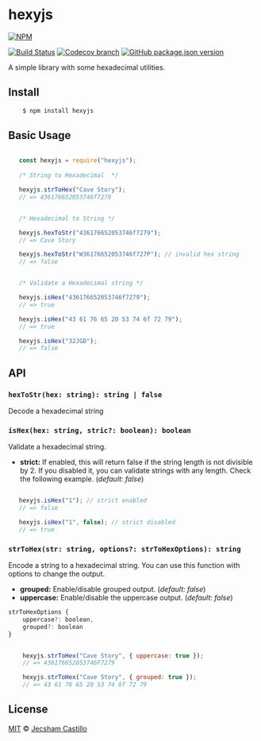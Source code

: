 # hexyjs
[![NPM](https://nodei.co/npm/hexyjs.png?downloads=true&downloadRank=true&stars=true)](https://nodei.co/npm/hexyjs/)

[![Build Status](https://travis-ci.com/jecsham/hexyjs.svg?branch=master)](https://travis-ci.com/jecsham/hexyjs) [![Codecov branch](https://img.shields.io/codecov/c/github/jecsham/hexyjs/master.svg)](https://codecov.io/gh/jecsham/hexyjs) [![GitHub package.json version](https://img.shields.io/github/package-json/v/jecsham/hexyjs.svg)](https://github.com/jecsham/hexyjs/releases)

A simple library with some hexadecimal utilities.

## Install
```sh
    $ npm install hexyjs
```
## Basic Usage

 ```js

    const hexyjs = require("hexyjs");
    
    /* String to Hexadecimal  */

    hexyjs.strToHex("Cave Story");
    // => 436176652053746f7279


    /* Hexadecimal to String */

    hexyjs.hexToStr("436176652053746f7279");
    // => Cave Story

    hexyjs.hexToStr("W36176652053746f727P"); // invalid hex string
    // => false


    /* Validate a Hexadecimal string */

    hexyjs.isHex("436176652053746f7279");
    // => true

    hexyjs.isHex("43 61 76 65 20 53 74 6f 72 79");
    // => true

    hexyjs.isHex("32JGD");  
    // => false

```

## API

### `hexToStr(hex: string): string | false`
Decode a hexadecimal string
### `isHex(hex: string, stric?: boolean): boolean`
Validate a hexadecimal string.
* **strict:** If enabled, this will return false if the string length is not divisible by 2. If you disabled it, you can validate strings with any length. Check the following example. (*default: false*)

 ```js

    hexyjs.isHex("1"); // strict enabled  
    // => false

    hexyjs.isHex("1", false); // strict disabled  
    // => true
```

### `strToHex(str: string, options?: strToHexOptions): string`
Encode a string to a hexadecimal string.
You can use this function with options to change the output.

* **grouped:** Enable/disable grouped output. (*default: false*)
* **uppercase:** Enable/disable the uppercase output. (*default: false*)

```js
strToHexOptions {
    uppercase?: boolean,
    grouped?: boolean
}
```
```js

    hexyjs.strToHex("Cave Story", { uppercase: true });
    // => 436176652053746F7279

    hexyjs.strToHex("Cave Story", { grouped: true });
    // => 43 61 76 65 20 53 74 6f 72 79

```

## License

[MIT](license) © [Jecsham Castillo](https://jecsham.com)
